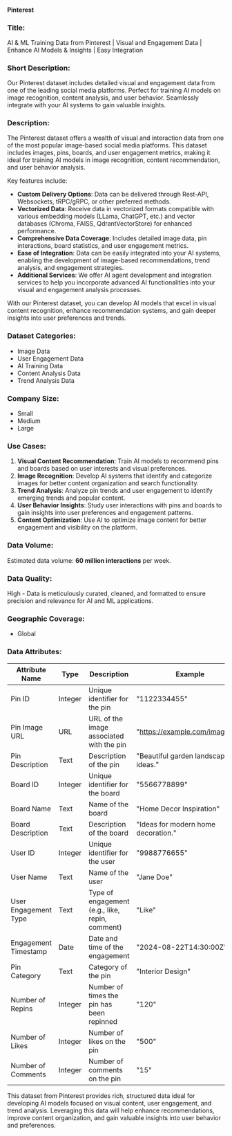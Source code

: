 #### Pinterest

### Title:
AI & ML Training Data from Pinterest | Visual and Engagement Data | Enhance AI Models & Insights | Easy Integration

### Short Description:
Our Pinterest dataset includes detailed visual and engagement data from one of the leading social media platforms. Perfect for training AI models on image recognition, content analysis, and user behavior. Seamlessly integrate with your AI systems to gain valuable insights.

### Description:
The Pinterest dataset offers a wealth of visual and interaction data from one of the most popular image-based social media platforms. This dataset includes images, pins, boards, and user engagement metrics, making it ideal for training AI models in image recognition, content recommendation, and user behavior analysis.

Key features include:
- **Custom Delivery Options**: Data can be delivered through Rest-API, Websockets, tRPC/gRPC, or other preferred methods.
- **Vectorized Data**: Receive data in vectorized formats compatible with various embedding models (LLama, ChatGPT, etc.) and vector databases (Chroma, FAISS, QdrantVectorStore) for enhanced performance.
- **Comprehensive Data Coverage**: Includes detailed image data, pin interactions, board statistics, and user engagement metrics.
- **Ease of Integration**: Data can be easily integrated into your AI systems, enabling the development of image-based recommendations, trend analysis, and engagement strategies.
- **Additional Services**: We offer AI agent development and integration services to help you incorporate advanced AI functionalities into your visual and engagement analysis processes.

With our Pinterest dataset, you can develop AI models that excel in visual content recognition, enhance recommendation systems, and gain deeper insights into user preferences and trends.

### Dataset Categories:
- Image Data
- User Engagement Data
- AI Training Data
- Content Analysis Data
- Trend Analysis Data

### Company Size:
- Small
- Medium
- Large

### Use Cases:
1. **Visual Content Recommendation**: Train AI models to recommend pins and boards based on user interests and visual preferences.
2. **Image Recognition**: Develop AI systems that identify and categorize images for better content organization and search functionality.
3. **Trend Analysis**: Analyze pin trends and user engagement to identify emerging trends and popular content.
4. **User Behavior Insights**: Study user interactions with pins and boards to gain insights into user preferences and engagement patterns.
5. **Content Optimization**: Use AI to optimize image content for better engagement and visibility on the platform.

### Data Volume:
Estimated data volume: **60 million interactions** per week.

### Data Quality:
High - Data is meticulously curated, cleaned, and formatted to ensure precision and relevance for AI and ML applications.

### Geographic Coverage:
- Global

### Data Attributes:

| Attribute Name            | Type    | Description                                             | Example                                          |
|---------------------------|---------|---------------------------------------------------------|--------------------------------------------------|
| Pin ID                    | Integer | Unique identifier for the pin                          | "1122334455"                                     |
| Pin Image URL             | URL     | URL of the image associated with the pin               | "https://example.com/image.jpg"                  |
| Pin Description           | Text    | Description of the pin                                | "Beautiful garden landscaping ideas."             |
| Board ID                  | Integer | Unique identifier for the board                        | "5566778899"                                     |
| Board Name                | Text    | Name of the board                                      | "Home Decor Inspiration"                        |
| Board Description         | Text    | Description of the board                               | "Ideas for modern home decoration."              |
| User ID                   | Integer | Unique identifier for the user                         | "9988776655"                                     |
| User Name                 | Text    | Name of the user                                       | "Jane Doe"                                       |
| User Engagement Type      | Text    | Type of engagement (e.g., like, repin, comment)        | "Like"                                           |
| Engagement Timestamp      | Date    | Date and time of the engagement                         | "2024-08-22T14:30:00Z"                          |
| Pin Category              | Text    | Category of the pin                                    | "Interior Design"                               |
| Number of Repins          | Integer | Number of times the pin has been repinned               | "120"                                            |
| Number of Likes           | Integer | Number of likes on the pin                             | "500"                                            |
| Number of Comments        | Integer | Number of comments on the pin                          | "15"                                             |

This dataset from Pinterest provides rich, structured data ideal for developing AI models focused on visual content, user engagement, and trend analysis. Leveraging this data will help enhance recommendations, improve content organization, and gain valuable insights into user behavior and preferences.